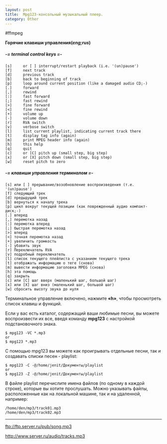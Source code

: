 ```yaml
---
layout: post
title:  Mpg123-консольный музыкальный плеер.
category: Other
---
```


#ffmpeg 

**Горячие клавиши управления(***eng;rus***)**

##### -= terminal control keys =-

    [s]     or [ ] interrupt/restart playback (i.e. '(un)pause')
    [f]     next track
    [d]     previous track
    [b]     back to beginning of track
    [p]     loop around current position (like a damaged audio CD;-)
    [.]     forward
    [,]     rewind
    [:]     fast forward
    [;]     fast rewind
    [>]     fine forward
    [<]     fine rewind
    [+]     volume up
    [-]     volume down
    [r]     RVA switch
    [v]     verbose switch
    [l]     list current playlist, indicating current track there
    [t]     display tag info (again)
    [m]     print MPEG header info (again)
    [h]     this help
    [q]     quit
    [c]     or [C] pitch up (small step, big step)
    [x]     or [X] pitch down (small step, big step)
    [w]     reset pitch to zero

##### -= клавиши управления терминалом =-

    [s] или [ ] прерывание/возобновление воспроизведения (т.е. '(un)pause')
    [f] следующий трек
    [d] предыдущий трек
    [b] вернуться к началу трека
    [p] цикл вокруг текущей позиции (как поврежденный аудио компакт-диск;-)
    [.] вперед
    [,] перемотка назад
    [:] перемотка вперед
    [;] быстрая перемотка назад
    [>] вперед
    [<] точная перемотка назад
    [+] увеличить громкость
    [-] убавить звук
    [r] Переключатель RVA
    [v] подробный переключатель
    [l] список текущего плейлиста с указанием текущего трека
    [t] отображать информацию о теге (снова)
    [m] вывести информацию заголовка MPEG (снова)
    [h] эта помощь
    [q] закрыть
    [c] или [C] шаг вверх (маленький шаг, большой шаг)
    [x] или [X] шаг вниз (маленький шаг, большой шаг)
    [w] сбросить высоту звука до нуля

Терминальное управление включено, нажмите **«h»**, чтобы просмотреть список клавиш и функций.

Если у вас есть каталог, содержащий ваши любимые песни, вы можете воспроизвести их все, введя команду **mpg123** с настройкой подстановочного знака.

    $ mpg123 -VC *.mp3
    or
    $ mpg123 *.mp3

С помощью mpg123 вы можете как проигрывать отдельные песни, так и создавать списки песен - playlist:

    $ mpg123 -C -@/home/jenit/Документы/playlist
    or
    $ mpg123 -Z -@/home/jenit/Документы/playlist

В файле  playlist перечислите имена файлов (по одному в каждой строке), которые вы хотите прослушать. Можно указывать файлы, расположенные как на локальной машине, так и на удаленной, например:

    /home/den/mp3/track01.mp3
    /home/den/mp3/track02.mp3

---

ftp://ftp.server.ru/pub/song.mp3

http://www.server.ru/audio/tracks.mp3

    

